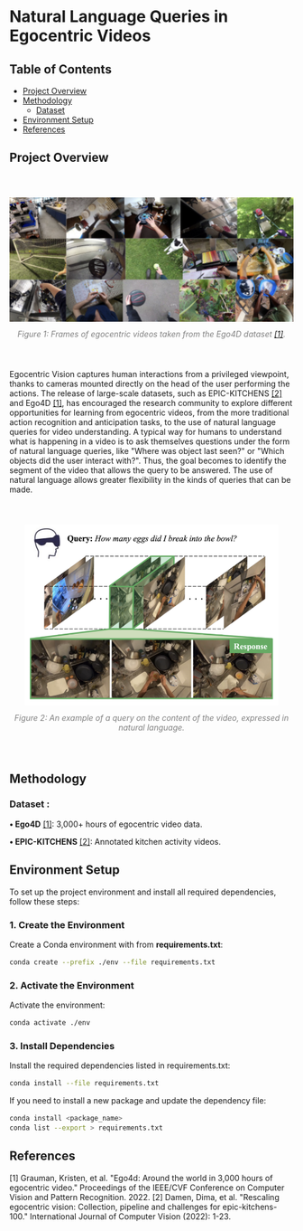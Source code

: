 # Natural Language Queries in Egocentric Videos

## Table of Contents
- [Project Overview](#project-overview)
- [Methodology](#methodology)
    - [Dataset](#dataset)
- [Environment Setup](#environment-setup)
- [References](#references)

## Project Overview
<div align="center" style="padding: 40px 0;">
  <img src="images/ego4d_overview.png" alt="ego4d_overview" width="600">
  <div style="font-size: 14px; color: gray; margin-top: 10px;">
    <em>Figure 1: Frames of egocentric videos taken from the Ego4D dataset <a href="#references">[1]</a>.</em>
    <br>
  </div>
</div>

Egocentric Vision captures human interactions from a privileged viewpoint, thanks to cameras mounted directly on the head of the user performing the actions. The release of large-scale datasets, such as EPIC-KITCHENS [[2]](#References) and Ego4D [[1]](#References), has encouraged the research community to explore different opportunities for learning from egocentric videos, from the more traditional action recognition and anticipation tasks, to the use of natural language queries for video understanding.
A typical way for humans to understand what is happening in a video is to ask themselves questions under the form of natural language queries, like "Where was object <x> last seen?" or "Which objects did the user interact with?". Thus, the goal becomes to identify the segment of the video that allows the query to be answered. The use of natural language allows greater flexibility in the kinds of queries that can be made.


<div align="center" style="padding: 40px 0;">
  <img src="images/query_example.png" alt="ego4d_overview" width="450">
  <div style="font-size: 14px; color: gray; margin-top: 10px;">
    <em>Figure 2: An example of a query on the content of the video, expressed in natural language.</em>
    <br>
  </div>
</div>


## Methodology
### Dataset :
**• Ego4D** [[1]](#References): 3,000+ hours of egocentric video data.

**• EPIC-KITCHENS** [[2]](#References): Annotated kitchen activity videos.

## Environment Setup

To set up the project environment and install all required dependencies, follow these steps:

### 1. Create the Environment
Create a Conda environment with from **requirements.txt**:

```bash
conda create --prefix ./env --file requirements.txt
```

### 2. Activate the Environment
Activate the environment:

```bash
conda activate ./env
```

### 3. Install Dependencies
Install the required dependencies listed in requirements.txt:

```bash
conda install --file requirements.txt
```

If you need to install a new package and update the dependency file:

```bash
conda install <package_name>
conda list --export > requirements.txt
```


## References
[1] Grauman, Kristen, et al. "Ego4d: Around the world in 3,000 hours of egocentric video." Proceedings of the IEEE/CVF Conference on Computer Vision and Pattern Recognition. 2022.
[2] Damen, Dima, et al. "Rescaling egocentric vision: Collection, pipeline and challenges for epic-kitchens-100." International Journal of Computer Vision (2022): 1-23.




